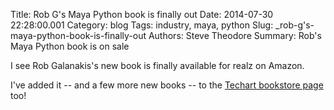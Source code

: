 Title: Rob G's Maya Python book is finally out
Date: 2014-07-30 22:28:00.001
Category: blog
Tags: industry, maya, python
Slug: _rob-g's-maya-python-book-is-finally-out
Authors: Steve Theodore
Summary: Rob's Maya Python book is on sale

I see Rob Galanakis's new book is finally available for realz on Amazon.   
  
I've added it -- and a few more new  books -- to the [Techart bookstore page](http://astore.amazon.com/tecsurgui-20) too!  
  
  


